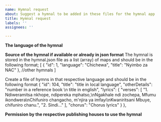 ```yaml
---
name: Hymnal request
about: Suggest a hymnal to be added in these files for the hymnal app
title: Hymnal request
labels: ''
assignees: ''

---
```


**The language of the hymnal**

**Source of the hymnal if available or already in json format**
The hymnal is stored in the hymnal.json file as a list (array) of maps and should be in the following format;
[
    {
        "id": 1,
        "language": "Chichewa",
        "title": "Nyimbo za NAC"
    },
//other hymnals
]

Create a file of hymns in that respective language and should be in the following format
{
        "id": 104,
        "title": "title in local language",
        "otherDetails": "number in a reference book \n title in english",
        "lyrics": {
            "verses": [
                "1. Ndiweramitsa nkhope, ndipereka mphatso,\nNgakhale ndi zochepa, Mfumu ikondwera\nChifuniro changacho, m'njira ya imfayi\nKwaniritsani Mbuye, chifuniro chanu.",
                "2. Sindi..."
            ],
            "chorus": "Chorus lyrics"
        }
    },

**Permission by the respective publishing houses to use the hymnal**
